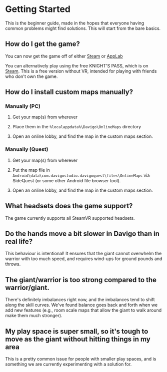 # Getting Started

This is the beginner guide, made in the hopes that everyone having common problems might find solutions. This will start from the bare basics.

## How do I get the game?

You can now get the game off of either [Steam](https://store.steampowered.com/app/1116540/DAVIGO_VR_vs_PC/) or [AppLab](https://www.meta.com/en-gb/experiences/6244027602378363/)

You can alternatively play using the free KNIGHT'S PASS, which is on [Steam](https://store.steampowered.com/app/1116540/DAVIGO_VR_vs_PC/). This is a free version without VR, intended for playing with friends who don't own the game.

## How do I install custom maps manually?

### Manually (PC)

1. Get your map(s) from wherever

2. Place them in the `%localappdata%\Davigo\OnlineMaps` directory

3. Open an online lobby, and find the map in the custom maps section.

### Manually (Quest)

1. Get your map(s) from wherever

2. Put the map file in `Android\data\com.davigostudio.davigoquest\files\OnlineMaps` via SideQuest (or some other Android file browser tool).

3. Open an online lobby, and find the map in the custom maps section.

## What headsets does the game support?

The game currently supports all SteamVR supported headsets.

## Do the hands move a bit slower in Davigo than in real life?

This behaviour is intentional! It ensures that the giant cannot overwhelm the warrior with too much speed, and requires wind-ups for ground pounds and throws.

## The giant/warrior is too strong compared to the warrior/giant.

There's definitely imbalances right now, and the imbalances tend to shift along the skill curves. We've found balance goes back and forth when we add new features (e.g., room scale maps that allow the giant to walk around make them much stronger).

## My play space is super small, so it's tough to move as the giant without hitting things in my area

This is a pretty common issue for people with smaller play spaces, and is something we are currently experimenting with a solution for.
